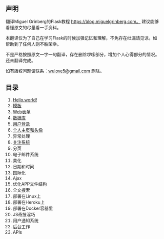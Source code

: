 ## 声明

翻译Miguel Grinberg的Flask教程 https://blog.miguelgrinberg.com。 建议能够看懂原文的尽量看一手资料。

本翻译仅为了自己在学习Flask的时候加强记忆和理解，不免存在纰漏请见谅。如帮助到了任何人则不胜荣幸。

不是严格按照原文一字一句翻译，存在删除啰嗦部分，增加个人心得部分的情况。还未翻译完成。

如有版权问题请联系：wulove5@gmail.com 删除。

## 目录

1. [Hello,world!](https://github.com/wuwayne/The-Flask-Mega-Tutorial-in-CHS/blob/master/doc/Hello%2C%20World!.md)
2. [模板](https://github.com/wuwayne/The-Flask-Mega-Tutorial-in-CHS/blob/master/doc/%E6%A8%A1%E6%9D%BF.md)
3. [Web表单](https://github.com/wuwayne/The-Flask-Mega-Tutorial-in-CHS/blob/master/doc/web%E8%A1%A8%E5%8D%95.md)
4. [数据库](https://github.com/wuwayne/The-Flask-Mega-Tutorial-in-CHS/blob/master/doc/%E6%95%B0%E6%8D%AE%E5%BA%93.md)
5. [用户登录](https://github.com/wuwayne/The-Flask-Mega-Tutorial-in-CHS/blob/master/doc/%E7%94%A8%E6%88%B7%E7%99%BB%E5%BD%95.md)
6. [个人主页和头像](https://github.com/wuwayne/The-Flask-Mega-Tutorial-in-CHS/blob/master/doc/%E4%B8%AA%E4%BA%BA%E4%B8%BB%E9%A1%B5%E5%92%8C%E5%A4%B4%E5%83%8F.md)
7. 异常处理
8. [关注系统](https://github.com/wuwayne/The-Flask-Mega-Tutorial-in-CHS/blob/master/doc/%E5%85%B3%E6%B3%A8%E7%B3%BB%E7%BB%9F.md)
9. 分页
10. 电子邮件系统
11. 美化
12. 日期和时间
13. 国际化
14. Ajax
15. 优化APP文件结构
16. 全文搜索
17. 部署在Linux上
18. 部署在Heroku上
19. 部署在Docker容器里
20. JS奇技淫巧
21. 用户通知系统
22. 后台工作
23. APIs
